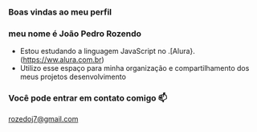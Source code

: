### Boas vindas ao meu perfil

### meu nome é João Pedro Rozendo

- Estou estudando a linguagem JavaScript no .[Alura}.(https://ww.alura.com.br)
- Utilizo esse espaço para minha organização e compartilhamento dos meus projetos desenvolvimento

### Você pode entrar em contato comigo 📫

rozedoj7@gmail.com 
